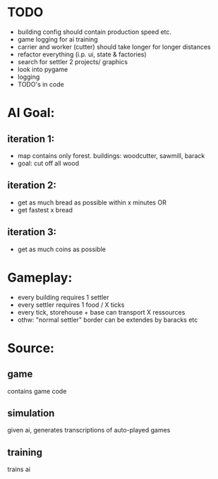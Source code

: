 # TODO
- building config should contain production speed etc.
- game logging for ai training
- carrier and worker (cutter) should take longer for longer distances
- refactor everything (i.p. ui, state & factories)
- search for settler 2 projects/ graphics
- look into pygame
- logging
- TODO's in code


# AI Goal: 
## iteration 1:
- map contains only forest. buildings: woodcutter, sawmill, barack
- goal: cut off all wood
## iteration 2:
- get as much bread as possible within x minutes OR 
- get fastest x bread
## iteration 3:
- get as much coins as possible

# Gameplay:
- every building requires 1 settler 
- every settler requires 1 food / X ticks 
- every tick, storehouse + base can transport X ressources 
- othw: "normal settler" border can be extendes by baracks etc

# Source:
## game
contains game code 
## simulation
given ai, generates transcriptions of auto-played games
## training 
trains ai